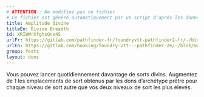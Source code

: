 ```yaml
---
# ATTENTION : Ne modifiez pas ce fichier
# Ce fichier est généré automatiquement par un script d'après les données du module Foundry VTT officiel et de sa traduction
title: Amplitude divine
titleEn: Divine Breadth
id: XRIWWrXfghsQce4S
urlFr: https://gitlab.com/pathfinder-fr/foundryvtt-pathfinder2-fr/-/blob/master/data/feats/XRIWWrXfghsQce4S.htm
urlEn: https://gitlab.com/hooking/foundry-vtt---pathfinder-2e/-/blob/master/packs/data/feats.db/divine-breadth.json
group: feats
layout: dons
---
```

Vous pouvez lancer quotidiennement davantage de sorts divins. Augmentez de 1 les emplacements de sort obtenus par les dons d’archétype prêtre pour chaque niveau de sort autre que vos deux niveaux de sort les plus élevés.


